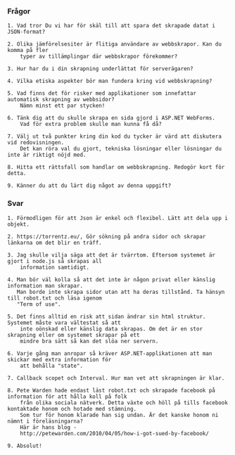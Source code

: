 
### Frågor
    1. Vad tror Du vi har för skäl till att spara det skrapade datat i JSON-format?
    
    2. Olika jämförelsesiter är flitiga användare av webbskrapor. Kan du komma på fler 
        typer av tillämplingar där webbskrapor förekommer?
        
    3. Hur har du i din skrapning underlättat för serverägaren?
    
    4. Vilka etiska aspekter bör man fundera kring vid webbskrapning?
    
    5. Vad finns det för risker med applikationer som innefattar automatisk skrapning av webbsidor?
        Nämn minst ett par stycken!
        
    6. Tänk dig att du skulle skrapa en sida gjord i ASP.NET WebForms.
        Vad för extra problem skulle man kunna få då?
        
    7. Välj ut två punkter kring din kod du tycker är värd att diskutera vid redovisningen.
        Det kan röra val du gjort, tekniska lösningar eller lösningar du inte är riktigt nöjd med.
        
    8. Hitta ett rättsfall som handlar om webbskrapning. Redogör kort för detta.
    
    9. Känner du att du lärt dig något av denna uppgift?
    
    
### Svar

    1. Förmodligen för att Json är enkel och flexibel. Lätt att dela upp i objekt.
    
    2. https://torrentz.eu/, Gör sökning på andra sidor och skrapar länkarna om det blir en träff. 
    
    3. Jag skulle vilja säga att det är tvärrtom. Eftersom systemet är gjort i node.js så skrapas all
        information samtidigt.
    
    4. Man bör väl kolla så att det inte är någon privat eller känslig information man skrapar.
       Man borde inte skrapa sidor utan att ha deras tillstånd. Ta hänsyn till robot.txt och läsa igenom
       "Term of use".
       
    5. Det finns alltid en risk att sidan ändrar sin html struktur. Systemet måste vara vältestat så att
        inte oönskad eller känslig data skrapas. Om det är en stor skrapning eller om systemet skrapar på ett
        mindre bra sätt så kan det slöa ner servern.
    
    6. Varje gång man anropar så kräver ASP.NET-applikationen att man skickar med extra information för
        att behålla "state".
    
    7. Callback scopet och Interval. Hur man vet att skrapningen är klar.
    
    8. Pete Warden hade endast läst robot.txt och skrapade facebook på information för att hålla koll på folk
        från olika sociala nätverk. Detta växte och höll på tills facebook kontaktade honom och hotade med stämning.
        Som tur för honom klarade han sig undan. Är det kanske honom ni nämnt i föreläsningarna?
        Här är hans blog - 
        http://petewarden.com/2010/04/05/how-i-got-sued-by-facebook/
    
    9. Absolut!
